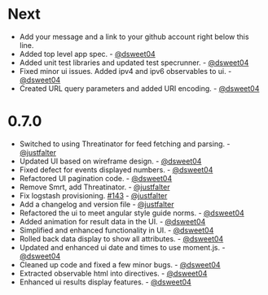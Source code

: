 Next
====

* Add your message and a link to your github account right below this line.
* Added top level app spec. - [@dsweet04](https://github.com/dsweet04)
* Added unit test libraries and updated test specrunner. - [@dsweet04](https://github.com/dsweet04)
* Fixed minor ui issues. Added ipv4 and ipv6 observables to ui. - [@dsweet04](https://github.com/dsweet04)
* Created URL query parameters and added URI encoding. - [@dsweet04](https://github.com/dsweet04)

0.7.0
====
* Switched to using Threatinator for feed fetching and parsing. - [@justfalter](https://github.com/justfalter)
* Updated UI based on wireframe design. - [@dsweet04](https://github.com/dsweet04)
* Fixed defect for events displayed numbers. - [@dsweet04](https://github.com/dsweet04)
* Refactored UI pagination code. - [@dsweet04](https://github.com/dsweet04)
* Remove Smrt, add Threatinator. - [@justfalter](https://github.com/justfalter)
* Fix logstash provisioning. [#143](https://github.com/cikl/cikl/issues/143) - [@justfalter](https://github.com/justfalter)
* Add a changelog and version file - [@justfalter](https://github.com/justfalter)
* Refactored the ui to meet angular style guide norms. - [@dsweet04](https://github.com/dsweet04)
* Added animation for result data in the UI. - [@dsweet04](https://github.com/dsweet04)
* Simplified and enhanced functionality in UI. - [@dsweet04](https://github.com/dsweet04)
* Rolled back data display to show all attributes. - [@dsweet04](https://github.com/dsweet04)
* Updated and enhanced ui date and times to use moment.js. - [@dsweet04](https://github.com/dsweet04)
* Cleaned up code and fixed a few minor bugs. - [@dsweet04](https://github.com/dsweet04)
* Extracted observable html into directives. - [@dsweet04](https://github.com/dsweet04)
* Enhanced ui results display features. - [@dsweet04](https://github.com/dsweet04)
